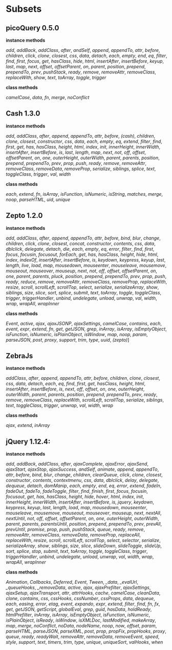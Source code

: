# Subsets

<!-- 
To get instance methods:
1) Open compliance test in chrome
2) Open console
3) Type: 
   var obj=frameworks[3][0].fn;"*"+Object.keys(obj).filter(function(prop){return typeof obj[prop]=="function"}).sort().join("*, *")+"*";


To get class methods:

var obj=frameworks[3][0];"*"+Object.keys(obj).filter(function(prop){return typeof obj[prop]=="function"}).sort().join("*, *")+"*";
-->

## picoQuery 0.5.0
**instance methods**

*add*, *addBack*, *addClass*, *after*, *andSelf*, *append*, *appendTo*, *attr*, *before*, *children*, *click*, *clone*, *closest*, *css*, *data*, *detach*, *each*, *empty*, *end*, *eq*, *filter*, *find*, *first*, *focus*, *get*, *hasClass*, *hide*, *html*, *insertAfter*, *insertBefore*, *keyup*, *last*, *map*, *next*, *offset*, *offsetParent*, *on*, *parent*, *position*, *prepend*, *prependTo*, *prev*, *pushStack*, *ready*, *remove*, *removeAttr*, *removeClass*, *replaceWith*, *show*, *text*, *toArray*, *toggle*, *trigger*

**class methods**

*camelCase*, *data*, *fn*, *merge*, *noConflict*


## Cash 1.3.0
**instance methods**

*add*, *addClass*, *after*, *append*, *appendTo*, *attr*, *before*, *(cash)*, *children*, *clone*, *closest*, *constructor*, *css*, *data*, *each*, *empty*, *eq*, *extend*, *filter*, *find*, *first*, *get*, *has*, *hasClass*, *height*, *html*, *index*, *init*, *innerHeight*, *innerWidth*, *insertAfter*, *insertBefore*, *is*, *last*, *length*, *map*, *next*, *not*, *off*, *offset*, *offsetParent*, *on*, *one*, *outerHeight*, *outerWidth*, *parent*, *parents*, *position*, *prepend*, *prependTo*, *prev*, *prop*, *push*, *ready*, *remove*, *removeAttr*, *removeClass*, *removeData*, *removeProp*, *serialize*, *siblings*, *splice*, *text*, *toggleClass*, *trigger*, *val*, *width*

**class methods**

*each*, *extend*, *fn*, *isArray*, *isFunction*, *isNumeric*, *isString*, *matches*, *merge*, *noop*, *parseHTML*, *uid*, *unique*



## Zepto 1.2.0
**instance methods**

*add*, *addClass*, *after*, *append*, *appendTo*, *attr*, *before*, *bind*, *blur*, *change*, *children*, *click*, *clone*, *closest*, *concat*, *constructor*, *contents*, *css*, *data*, *dblclick*, *delegate*, *detach*, *die*, *each*, *empty*, *eq*, *error*, *filter*, *find*, *first*, *focus*, *focusin*, *focusout*, *forEach*, *get*, *has*, *hasClass*, *height*, *hide*, *html*, *index*, *indexOf*, *insertAfter*, *insertBefore*, *is*, *keydown*, *keypress*, *keyup*, *last*, *length*, *live*, *load*, *map*, *mousedown*, *mouseenter*, *mouseleave*, *mousemove*, *mouseout*, *mouseover*, *mouseup*, *next*, *not*, *off*, *offset*, *offsetParent*, *on*, *one*, *parent*, *parents*, *pluck*, *position*, *prepend*, *prependTo*, *prev*, *prop*, *push*, *ready*, *reduce*, *remove*, *removeAttr*, *removeClass*, *removeProp*, *replaceWith*, *resize*, *scroll*, *scrollLeft*, *scrollTop*, *select*, *serialize*, *serializeArray*, *show*, *siblings*, *size*, *slice*, *sort*, *splice*, *submit*, *text*, *toArray*, *toggle*, *toggleClass*, *trigger*, *triggerHandler*, *unbind*, *undelegate*, *unload*, *unwrap*, *val*, *width*, *wrap*, *wrapAll*, *wrapInner*

**class methods**

*Event*, *active*, *ajax*, *ajaxJSONP*, *ajaxSettings*, *camelCase*, *contains*, *each*, *event*, *expr*, *extend*, *fn*, *get*, *getJSON*, *grep*, *inArray*, *isArray*, *isEmptyObject*, *isFunction*, *isNumeric*, *isPlainObject*, *isWindow*, *map*, *noop*, *param*, *parseJSON*, *post*, *proxy*, *support*, *trim*, *type*, *uuid*, *(zepto)*]


## ZebraJs
**instance methods**

*addClass*, *after*, *append*, *appendTo*, *attr*, *before*, *children*, *clone*, *closest*, *css*, *data*, *detach*, *each*, *eq*, *find*, *first*, *get*, *hasClass*, *height*, *html*, *insertAfter*, *insertBefore*, *is*, *next*, *off*, *offset*, *on*, *one*, *outerHeight*, *outerWidth*, *parent*, *parents*, *position*, *prepend*, *prependTo*, *prev*, *ready*, *remove*, *removeClass*, *replaceWith*, *scrollLeft*, *scrollTop*, *serialize*, *siblings*, *text*, *toggleClass*, *trigger*, *unwrap*, *val*, *width*, *wrap*

**class methods**

*ajax*, *extend*, *inArray*


## jQuery 1.12.4: 
**instance methods**

*add*, *addBack*, *addClass*, *after*, *ajaxComplete*, *ajaxError*, *ajaxSend*, *ajaxStart*, *ajaxStop*, *ajaxSuccess*, *andSelf*, *animate*, *append*, *appendTo*, *attr*, *before*, *bind*, *blur*, *change*, *children*, *clearQueue*, *click*, *clone*, *closest*, *constructor*, *contents*, *contextmenu*, *css*, *data*, *dblclick*, *delay*, *delegate*, *dequeue*, *detach*, *domManip*, *each*, *empty*, *end*, *eq*, *error*, *extend*, *fadeIn*, *fadeOut*, *fadeTo*, *fadeToggle*, *filter*, *find*, *finish*, *first*, *focus*, *focusin*, *focusout*, *get*, *has*, *hasClass*, *height*, *hide*, *hover*, *html*, *index*, *init*, *innerHeight*, *innerWidth*, *insertAfter*, *insertBefore*, *is*, *jquery*, *keydown*, *keypress*, *keyup*, *last*, *length*, *load*, *map*, *mousedown*, *mouseenter*, *mouseleave*, *mousemove*, *mouseout*, *mouseover*, *mouseup*, *next*, *nextAll*, *nextUntil*, *not*, *off*, *offset*, *offsetParent*, *on*, *one*, *outerHeight*, *outerWidth*, *parent*, *parents*, *parentsUntil*, *position*, *prepend*, *prependTo*, *prev*, *prevAll*, *prevUntil*, *promise*, *prop*, *push*, *pushStack*, *queue*, *ready*, *remove*, *removeAttr*, *removeClass*, *removeData*, *removeProp*, *replaceAll*, *replaceWith*, *resize*, *scroll*, *scrollLeft*, *scrollTop*, *select*, *selector*, *serialize*, *serializeArray*, *show*, *siblings*, *size*, *slice*, *slideDown*, *slideToggle*, *slideUp*, *sort*, *splice*, *stop*, *submit*, *text*, *toArray*, *toggle*, *toggleClass*, *trigger*, *triggerHandler*, *unbind*, *undelegate*, *unload*, *unwrap*, *val*, *width*, *wrap*, *wrapAll*, *wrapInner*

**class methods**

*Animation*, *Callbacks*, *Deferred*, *Event*, *Tween*, *_data*, *_evalUrl*, *_queueHooks*, *_removeData*, *active*, *ajax*, *ajaxPrefilter*, *ajaxSettings*, *ajaxSetup*, *ajaxTransport*, *attr*, *attrHooks*, *cache*, *camelCase*, *cleanData*, *clone*, *contains*, *css*, *cssHooks*, *cssNumber*, *cssProps*, *data*, *dequeue*, *each*, *easing*, *error*, *etag*, *event*, *expando*, *expr*, *extend*, *filter*, *find*, *fn*, *fx*, *get*, *getJSON*, *getScript*, *globalEval*, *grep*, *guid*, *hasData*, *holdReady*, *htmlPrefilter*, *inArray*, *isArray*, *isEmptyObject*, *isFunction*, *isNumeric*, *isPlainObject*, *isReady*, *isWindow*, *isXMLDoc*, *lastModified*, *makeArray*, *map*, *merge*, *noConflict*, *noData*, *nodeName*, *noop*, *now*, *offset*, *param*, *parseHTML*, *parseJSON*, *parseXML*, *post*, *prop*, *propFix*, *propHooks*, *proxy*, *queue*, *ready*, *readyWait*, *removeAttr*, *removeData*, *removeEvent*, *speed*, *style*, *support*, *text*, *timers*, *trim*, *type*, *unique*, *uniqueSort*, *valHooks*, *when*

